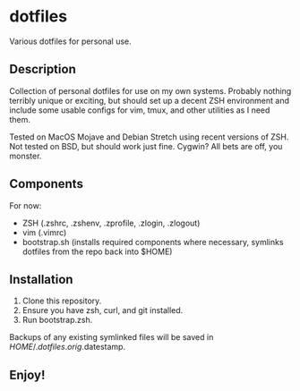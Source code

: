 # dotfiles
Various dotfiles for personal use.

## Description
Collection of personal dotfiles for use on my own systems.  Probably nothing terribly unique or exciting, but should set up a decent ZSH environment and include some usable configs for vim, tmux, and other utilities as I need them.

Tested on MacOS Mojave and Debian Stretch using recent versions of ZSH.
Not tested on BSD, but should work just fine.
Cygwin?  All bets are off, you monster.

## Components
For now:

- ZSH (.zshrc, .zshenv, .zprofile, .zlogin, .zlogout)
- vim (.vimrc)
- bootstrap.sh (installs required components where necessary, symlinks dotfiles from the repo back into $HOME)

## Installation

1. Clone this repository.
2. Ensure you have zsh, curl, and git installed.
3. Run bootstrap.zsh.

Backups of any existing symlinked files will be saved in $HOME/.dotfiles.orig.$datestamp.

## Enjoy!
